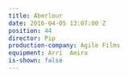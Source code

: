 ```yaml
---
title: Aberlour
date: 2016-04-05 13:07:00 Z
position: 44
director: Pip
production-company: Agile Films
equipment: Arri  Amira
is-shown: false
---
```


